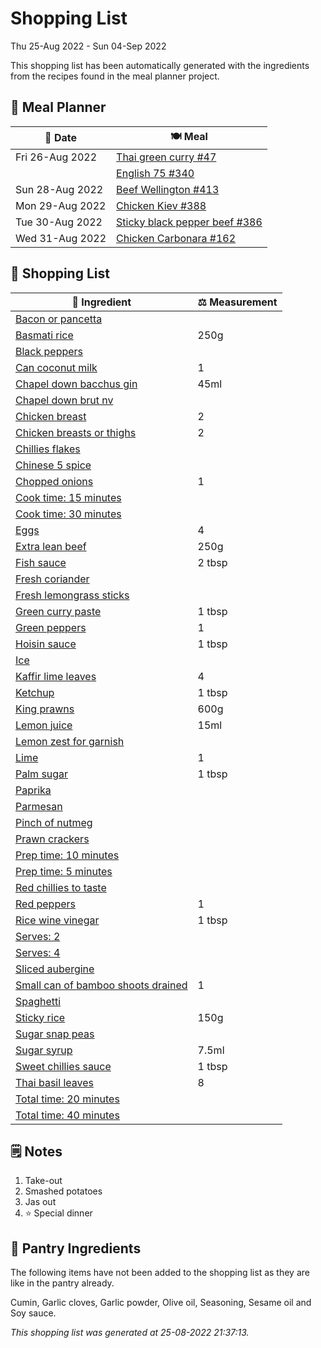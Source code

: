 # Shopping List

Thu 25-Aug 2022 - Sun 04-Sep 2022

This shopping list has been automatically generated with the ingredients from the recipes found in the meal planner project.

## 📅 Meal Planner

|📅 Date| 🍽️ Meal|
|----|----|
|Fri 26-Aug 2022|[Thai green curry #47](https://github.com/jcallaghan/The-Cookbook/issues/47)|
||[English 75 #340](https://github.com/jcallaghan/The-Cookbook/issues/340)|
|Sun 28-Aug 2022|[Beef Wellington #413](https://github.com/jcallaghan/The-Cookbook/issues/413)|
|Mon 29-Aug 2022|[Chicken Kiev #388](https://github.com/jcallaghan/The-Cookbook/issues/388)|
|Tue 30-Aug 2022|[Sticky black pepper beef  #386](https://github.com/jcallaghan/The-Cookbook/issues/386)|
|Wed 31-Aug 2022|[Chicken Carbonara #162](https://github.com/jcallaghan/The-Cookbook/issues/162)|

## 🛒 Shopping List

| 🍌 Ingredient| ⚖️ Measurement|
|----------|-----------|
|[Bacon or pancetta](https://www.sainsburys.co.uk/gol-ui/SearchResults/Bacon%20or%20pancetta)||
|[Basmati rice](https://www.sainsburys.co.uk/gol-ui/SearchResults/Basmati%20rice)|250g|
|[Black peppers](https://www.sainsburys.co.uk/gol-ui/SearchResults/Black%20peppers)||
|[Can coconut milk](https://www.sainsburys.co.uk/gol-ui/SearchResults/Can%20coconut%20milk)|1|
|[Chapel down bacchus gin](https://www.sainsburys.co.uk/gol-ui/SearchResults/Chapel%20down%20bacchus%20gin)|45ml|
|[Chapel down brut nv](https://www.sainsburys.co.uk/gol-ui/SearchResults/Chapel%20down%20brut%20nv)||
|[Chicken breast](https://www.sainsburys.co.uk/gol-ui/SearchResults/Chicken%20breast)|2|
|[Chicken breasts or thighs](https://www.sainsburys.co.uk/gol-ui/SearchResults/Chicken%20breasts%20or%20thighs)|2|
|[Chillies flakes](https://www.sainsburys.co.uk/gol-ui/SearchResults/Chillies%20flakes)||
|[Chinese 5 spice](https://www.sainsburys.co.uk/gol-ui/SearchResults/Chinese%205%20spice)||
|[Chopped onions](https://www.sainsburys.co.uk/gol-ui/SearchResults/Chopped%20onions)|1|
|[Cook time: 15 minutes](https://www.sainsburys.co.uk/gol-ui/SearchResults/Cook%20time:%2015%20minutes)||
|[Cook time: 30 minutes](https://www.sainsburys.co.uk/gol-ui/SearchResults/Cook%20time:%2030%20minutes)||
|[Eggs](https://www.sainsburys.co.uk/gol-ui/SearchResults/Eggs)|4|
|[Extra lean beef](https://www.sainsburys.co.uk/gol-ui/SearchResults/Extra%20lean%20beef)|250g|
|[Fish sauce](https://www.sainsburys.co.uk/gol-ui/SearchResults/Fish%20sauce)|2 tbsp|
|[Fresh coriander](https://www.sainsburys.co.uk/gol-ui/SearchResults/Fresh%20coriander)||
|[Fresh lemongrass sticks](https://www.sainsburys.co.uk/gol-ui/SearchResults/Fresh%20lemongrass%20sticks)||
|[Green curry paste](https://www.sainsburys.co.uk/gol-ui/SearchResults/Green%20curry%20paste)|1 tbsp|
|[Green peppers](https://www.sainsburys.co.uk/gol-ui/SearchResults/Green%20peppers)|1|
|[Hoisin sauce](https://www.sainsburys.co.uk/gol-ui/SearchResults/Hoisin%20sauce)|1 tbsp|
|[Ice](https://www.sainsburys.co.uk/gol-ui/SearchResults/Ice)||
|[Kaffir lime leaves](https://www.sainsburys.co.uk/gol-ui/SearchResults/Kaffir%20lime%20leaves)|4|
|[Ketchup](https://www.sainsburys.co.uk/gol-ui/SearchResults/Ketchup)|1 tbsp|
|[King prawns](https://www.sainsburys.co.uk/gol-ui/SearchResults/King%20prawns)|600g|
|[Lemon juice](https://www.sainsburys.co.uk/gol-ui/SearchResults/Lemon%20juice)|15ml|
|[Lemon zest for garnish](https://www.sainsburys.co.uk/gol-ui/SearchResults/Lemon%20zest%20for%20garnish)||
|[Lime](https://www.sainsburys.co.uk/gol-ui/SearchResults/Lime)|1|
|[Palm sugar](https://www.sainsburys.co.uk/gol-ui/SearchResults/Palm%20sugar)|1 tbsp|
|[Paprika](https://www.sainsburys.co.uk/gol-ui/SearchResults/Paprika)||
|[Parmesan](https://www.sainsburys.co.uk/gol-ui/SearchResults/Parmesan)||
|[Pinch of nutmeg](https://www.sainsburys.co.uk/gol-ui/SearchResults/Pinch%20of%20nutmeg)||
|[Prawn crackers](https://www.sainsburys.co.uk/gol-ui/SearchResults/Prawn%20crackers)||
|[Prep time: 10 minutes](https://www.sainsburys.co.uk/gol-ui/SearchResults/Prep%20time:%2010%20minutes)||
|[Prep time: 5 minutes](https://www.sainsburys.co.uk/gol-ui/SearchResults/Prep%20time:%205%20minutes)||
|[Red chillies to taste](https://www.sainsburys.co.uk/gol-ui/SearchResults/Red%20chillies%20to%20taste)||
|[Red peppers](https://www.sainsburys.co.uk/gol-ui/SearchResults/Red%20peppers)|1|
|[Rice wine vinegar](https://www.sainsburys.co.uk/gol-ui/SearchResults/Rice%20wine%20vinegar)|1 tbsp|
|[Serves: 2](https://www.sainsburys.co.uk/gol-ui/SearchResults/Serves:%202)||
|[Serves: 4](https://www.sainsburys.co.uk/gol-ui/SearchResults/Serves:%204)||
|[Sliced aubergine](https://www.sainsburys.co.uk/gol-ui/SearchResults/Sliced%20aubergine)||
|[Small can of bamboo shoots drained](https://www.sainsburys.co.uk/gol-ui/SearchResults/Small%20can%20of%20bamboo%20shoots%20drained)|1|
|[Spaghetti](https://www.sainsburys.co.uk/gol-ui/SearchResults/Spaghetti)||
|[Sticky rice](https://www.sainsburys.co.uk/gol-ui/SearchResults/Sticky%20rice)|150g|
|[Sugar snap peas](https://www.sainsburys.co.uk/gol-ui/SearchResults/Sugar%20snap%20peas)||
|[Sugar syrup](https://www.sainsburys.co.uk/gol-ui/SearchResults/Sugar%20syrup)|7.5ml|
|[Sweet chillies sauce](https://www.sainsburys.co.uk/gol-ui/SearchResults/Sweet%20chillies%20sauce)|1 tbsp|
|[Thai basil leaves](https://www.sainsburys.co.uk/gol-ui/SearchResults/Thai%20basil%20leaves)|8|
|[Total time: 20 minutes](https://www.sainsburys.co.uk/gol-ui/SearchResults/Total%20time:%2020%20minutes)||
|[Total time: 40 minutes](https://www.sainsburys.co.uk/gol-ui/SearchResults/Total%20time:%2040%20minutes)||

## 🗒️ Notes

1. Take-out
1. Smashed potatoes
1. Jas out
1. ⭐ Special dinner

## 🏪 Pantry Ingredients

The following items have not been added to the shopping list as they are like in the pantry already.

Cumin, Garlic cloves, Garlic powder, Olive oil, Seasoning, Sesame oil and Soy sauce.


_This shopping list was generated at 25-08-2022 21:37:13._